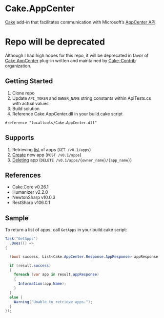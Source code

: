 Cake.AppCenter
===========

[Cake](https://cakebuild.net/) add-in that facilitates communication with Microsoft’s [AppCenter API](https://docs.microsoft.com/en-us/appcenter/).

# Repo will be deprecated
Although I had high hopes for this repo, it will be deprecated in favor of [Cake.AppCenter](https://github.com/cake-contrib/Cake.AppCenter) plug-in written and maintained by [Cake-Contrib](https://github.com/cake-contrib) organization.

## Getting Started

1. Clone repo
2. Update `API_TOKEN` and `OWNER_NAME` string constants within ApiTests.cs with actual values
2. Build solution
3. Reference Cake.AppCenter.dll in your build.cake script
```cake
#reference "localtools/Cake.AppCenter.dll"
```

## Supports

1. Retrieving [list](https://openapi.appcenter.ms/#/account/apps_list) of apps (`GET /v0.1/apps`)
2. [Create](https://openapi.appcenter.ms/#/account/apps_create) new app (`POST /v0.1/apps`)
3. [Deleting](https://openapi.appcenter.ms/#/account/apps_delete) app (`DELETE /v0.1/apps/{owner_name}/{app_name}`)

## References
* Cake.Core v0.26.1
* Humanizer v2.2.0
* NewtonSharp v10.0.3
* RestSharp v106.0.1

## Sample

To return a list of apps, call `GetApps` in your build.cake script:
```csharp
Task("GetApps")
  .Does(() =>
{

  (bool success, List<Cake.AppCenter.Response.AppResponse> appResponse) result = GetApps("YOUR_API_TOKEN");

  if (result.success)
  {
    foreach (var app in result.appResponse)
    {
      Information(app.Name);
    }
  }
  else {
    Warning("Unable to retrieve apps.");
  }
});
```
